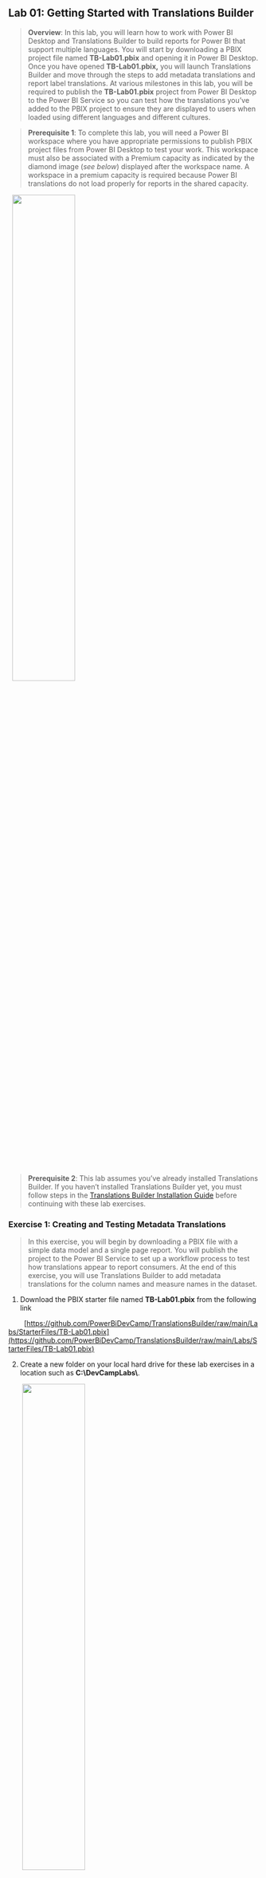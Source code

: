## **Lab 01: Getting Started with Translations Builder**

> **Overview**: In this lab, you will learn how to work with Power BI
Desktop and Translations Builder to build reports for
Power BI that support multiple languages. You will start by downloading a PBIX project file named
**TB-Lab01.pbix** and opening it in Power BI Desktop. Once you have
opened **TB-Lab01.pbix,** you will launch Translations Builder and move
through the steps to add metadata translations and report label
translations. At various milestones in this lab, you will be required to
publish the **TB-Lab01.pbix** project from Power BI Desktop to the Power
BI Service so you can test how the translations you’ve added to the PBIX
project to ensure they are displayed to users when loaded using
different languages and different cultures.

> **Prerequisite 1**: To complete this lab, you will need a Power BI
workspace where you have appropriate permissions to publish PBIX project
files from Power BI Desktop to test your work. This workspace must also
be associated with a Premium capacity as indicated by the diamond image
(*see below*) displayed after the workspace name. A workspace in a
premium capacity is required because Power BI translations do not load
properly for reports in the shared capacity.

&nbsp;&nbsp;<img src="./images/Lab01/media/image1.png" style="width:50%" />

> **Prerequisite 2**: This lab assumes you’ve already installed
Translations Builder. If you haven’t installed Translations Builder yet,
you must follow steps in the [Translations Builder Installation
Guide](https://github.com/PowerBiDevCamp/TranslationsBuilder/blob/main/Docs/Installation%20Guide.md)
before continuing with these lab exercises.

### Exercise 1: Creating and Testing Metadata Translations
> In this exercise, you will begin by downloading a PBIX file with a
simple data model and a single page report. You will publish the project
to the Power BI Service to set up a workflow process to test how
translations appear to report consumers. At the end of this exercise,
you will use Translations Builder to add metadata translations for the
column names and measure names in the dataset.

1. Download the PBIX starter file named **TB-Lab01.pbix** from the following link


&nbsp;&nbsp;&nbsp;&nbsp;&nbsp;&nbsp;&nbsp;&nbsp;[https://github.com/PowerBiDevCamp/TranslationsBuilder/raw/main/Labs/StarterFiles/TB-Lab01.pbix](https://github.com/PowerBiDevCamp/TranslationsBuilder/raw/main/Labs/StarterFiles/TB-Lab01.pbix)


2.  Create a new folder on your local hard drive for these lab exercises
    in a location such as **C:\DevCampLabs\\**.

&nbsp;&nbsp;&nbsp;&nbsp;&nbsp;&nbsp;&nbsp;<img src="./images/Lab01/media/image2.png"  style="width:50%" />

3.  Copy **TB-Lab01.pbix** into the lab folder and then open it in Power
    BI Desktop to examine the report inside.

&nbsp;&nbsp;&nbsp;&nbsp;&nbsp;&nbsp;&nbsp;<img src="./images/Lab01/media/image3.png"  style="width:80%" />

4.  While in **Report view**, examine the **Fields** list to see the
    non-hidtables, columns and measure that are not hidden.

&nbsp;&nbsp;&nbsp;&nbsp;&nbsp;&nbsp;&nbsp;<img src="./images/Lab01/media/image4.png"  style="width:20%" />

5.  Now, navigate to **Model view** so you can see the entire data model
    including the columns hidden from **Report view**.

&nbsp;&nbsp;&nbsp;&nbsp;&nbsp;&nbsp;&nbsp;<img src="./images/Lab01/media/image5.png"  style="width:50%" />

6.  Navigate to **Data view** and examine the rows of the **Products**
    table.

&nbsp;&nbsp;&nbsp;&nbsp;&nbsp;&nbsp;&nbsp;<img src="./images/Lab01/media/image6.png" style="width:50%" />

> Now you are going to publish the **TB-Lab01.pbix** project to a workspace in the Power BI Service.

7.  Navigate to the **Home** tab and then click the **Publish** button.

&nbsp;&nbsp;&nbsp;&nbsp;&nbsp;&nbsp;&nbsp;<img src="./images/Lab01/media/image7.png" style="width:80%" />

8.  When prompted by the **Publish to Power BI** dialog, choose your
    test workspace and then click **Select**.

&nbsp;&nbsp;&nbsp;&nbsp;&nbsp;&nbsp;&nbsp;<img src="./images/Lab01/media/image8.png" style="width:40%" />

9.  Once you see **Success!**, click **Open ‘TB-Lab01.pbx’ in Power BI**
    to view the report in the Power BI Service.

&nbsp;&nbsp;&nbsp;&nbsp;&nbsp;&nbsp;&nbsp;<img src="./images/Lab01/media/image9.png" style="width:35%" />

10. The report named **TB-Lab01** should appear like the report shown in
    the screenshot below.

&nbsp;&nbsp;&nbsp;&nbsp;&nbsp;&nbsp;&nbsp;<img src="./images/Lab01/media/image10.png" style="width:80%" />

> Now it’s time to begin adding translations. As you begin to add
translations to a PBIX project, you will often follow this set of
steps:  
**(1)** make changes in Power BI Desktop, **(2)** publish the project,
**(3)** check your work in the Power BI Service, **(4)** repeat until
happy

11. Return to Power BI Desktop, navigate to the **External Tools** tab
    and launch **Translations Builder**.

&nbsp;&nbsp;&nbsp;&nbsp;&nbsp;&nbsp;&nbsp;<img src="./images/Lab01/media/image11.png" style="width:65%" />

12. Translations Builder should start and load the data model for
    **TB-Lab01.pbix** as shown in the following screenshot.

&nbsp;&nbsp;&nbsp;&nbsp;&nbsp;&nbsp;&nbsp;<img src="./images/Lab01/media/image12.png" style="width:90%" />

13. The **Dataset properties** section provides details about the
    dataset connection and the PBIX project file.

&nbsp;&nbsp;&nbsp;&nbsp;&nbsp;&nbsp;&nbsp;<img src="./images/Lab01/media/image13.png" style="width:35%" />

14. The translation grid at the bottom of the page displays one row for
    each non-hidden dataset object in the data model.

&nbsp;&nbsp;&nbsp;&nbsp;&nbsp;&nbsp;&nbsp;<img src="./images/Lab01/media/image14.png" style="width:50%" />

Tables, columns and measures that are hidden from report view in the
data model are not displayed. You don’t need to translate them.

15. Click the **Add Language** button to add your first secondary
    language.

&nbsp;&nbsp;&nbsp;&nbsp;&nbsp;&nbsp;&nbsp;<img src="./images/Lab01/media/image15.png" style="width:70%" />

16. Select **Spanish \[es-ES\]** and click **Add Language**.

&nbsp;&nbsp;&nbsp;&nbsp;&nbsp;&nbsp;&nbsp;<img src="./images/Lab01/media/image16.png" style="width:30%" />

17. You should now see that **Spanish \[es-ES\]** appears as the first
    language in the **Secondary Languages** list.

&nbsp;&nbsp;&nbsp;&nbsp;&nbsp;&nbsp;&nbsp;<img src="./images/Lab01/media/image17.png" style="width:50%" />

18. You will also notice that a new column has been added for Spanish
    translations.

&nbsp;&nbsp;&nbsp;&nbsp;&nbsp;&nbsp;&nbsp;<img src="./images/Lab01/media/image18.png" style="width:50%" />

19. In the row with the **Products** table, click on the cell for the
    **Spanish** column. It should turn blue when selected.

&nbsp;&nbsp;&nbsp;&nbsp;&nbsp;&nbsp;&nbsp;<img src="./images/Lab01/media/image19.png" style="width:50%" />

20. Type **Hello World**. You should see that you can just start typing
    in the selected cell to add or edit a translation.

&nbsp;&nbsp;&nbsp;&nbsp;&nbsp;&nbsp;&nbsp;<img src="./images/Lab01/media/image20.png" style="width:50%" />

21. Press the **ENTER** key to save your changes. Note that pressing
    **ENTER** will move the selection to the cell below.

&nbsp;&nbsp;&nbsp;&nbsp;&nbsp;&nbsp;&nbsp;<img src="./images/Lab01/media/image21.png" style="width:50%" />

22. Now, type more text and press **ENTER** repeatedly to experiment
    quickly adding text to all cells in the Spanish column.

&nbsp;&nbsp;&nbsp;&nbsp;&nbsp;&nbsp;&nbsp;<img src="./images/Lab01/media/image22.png" style="width:50%" />

> The point of the last few steps has been for you to become comfortable
with the translation editing experience. You can see the grid provides
an editing experience similar to working with Excel. You can even use
the **{F2}** key to move a cell with content into edit mode.

23. Now edit the translations in the Spanish column with better
    translated values. Use the following translations.
  - For the **Products** table, enter the Spanish translation of **Productos**.
  - For the **Product** column, enter the Spanish translation of **Producto**
  - For the **Image** column, enter the Spanish translation of **Imagen**.
  - For the **Sales** table, enter the Spanish translation of **Ventas**.
  - For the **Sales Revenue** measure, enter the Spanish translation of **Ingresos Por Ventas**.
  - For the **Units Sold** measure, enter the Spanish translation of **Unidades Vendidas**.

24. When you are done with your edits, the Spanish translations should
    match the following screenshot.

&nbsp;&nbsp;&nbsp;&nbsp;&nbsp;&nbsp;&nbsp;<img src="./images/Lab01/media/image23.png" style="width:50%" />

25. Return to the **TB-Lab01.pbix** project in Power BI Desktop and save
    your work by clicking the **Save** button.

&nbsp;&nbsp;&nbsp;&nbsp;&nbsp;&nbsp;&nbsp;<img src="./images/Lab01/media/image24.png" style="width:50%" />

> It’s easy to forget to save your changes in Power BI Desktop. Be aware
that any changes made by Translations Builder are just made to the data
model loaded in memory. None of your changes are saved back to the PBIX
project file until you save in Power BI Desktop.

26. Publish the **TB-Lab01.pbix** project to push the changes to the
    project’s translations to the Power BI Service.

&nbsp;&nbsp;&nbsp;&nbsp;&nbsp;&nbsp;&nbsp;<img src="./images/Lab01/media/image25.png" style="width:80%" />

27. When prompted by the **Replace this dataset?** Dialog, click the
    **Replace** button to continue.

&nbsp;&nbsp;&nbsp;&nbsp;&nbsp;&nbsp;&nbsp;<img src="./images/Lab01/media/image26.png" style="width:30%" />

28. Once you see **Success!**, click **Open ‘TB-Lab01.pbx’ in Power BI**
    to view the report in the Power BI Service.

&nbsp;&nbsp;&nbsp;&nbsp;&nbsp;&nbsp;&nbsp;<img src="./images/Lab01/media/image27.png" style="width:35%" />

29.  The report should load with its default behavior showing all text in
    English at first.

&nbsp;&nbsp;&nbsp;&nbsp;&nbsp;&nbsp;&nbsp;<img src="./images/Lab01/media/image28.png" style="width:70%" />

30. Inspect the table visual column headers which displays the names of
    columns and measures in English.

&nbsp;&nbsp;&nbsp;&nbsp;&nbsp;&nbsp;&nbsp;<img src="./images/Lab01/media/image29.png" style="width:50%" />

> Now, it’s time to test your translations. You will accomplish this by
using the **language** query string parameter to load the report.

31. Click the browser address bar and add the following **language**
parameter to the end of the report URL.

&nbsp;&nbsp;&nbsp;&nbsp;&nbsp;&nbsp;&nbsp;**/?language=es-ES**

32.  Press **ENTER.** You should see the **language** query string parameter accepted by the browser as it reloads the report.
    

&nbsp;&nbsp;&nbsp;&nbsp;&nbsp;&nbsp;&nbsp;<img src="./images/Lab01/media/image30.png" style="width:100%" />

> When the report reloads, you should see the UI experience for the Power
BI Service UI switch from English to Spanish.

33. Verify the column and measure names in columns headings are
    displayed with the Spanish translations you added.

&nbsp;&nbsp;&nbsp;&nbsp;&nbsp;&nbsp;&nbsp;<img src="./images/Lab01/media/image31.png" style="width:80%" />

> You have now successfully added the metadata translations to display
this report in both English and Spanish. Leave Power BI Desktop and
Translations Builder open as you will continue using them in your next
exercise.

### Exercise 2: Generating Machine Translations
> In this lab you will configure Translations Builder’s support to
automatically generate machine translations using the Azure Translator
Service. While machine translations might not prove good enough to use
in all production scenarios, they do provide a great first step in
generating translations for testing and getting something into
production sooner.

> To complete this lab you will require a **Key** and **Location** which
provide access to the **Azure Translator Service**. If you do not have a
Azure subscription and you cannot obtain your own Key, you can use the
following Key and Location up through February 28, 2023.

> Key: **a75b371ce1fc402ca84a05732cfcff27**
> Location: **eastus2**

1.  Return to Translations Builder and drop down the **Dataset
    Connection** menu.

&nbsp;&nbsp;&nbsp;&nbsp;&nbsp;&nbsp;&nbsp;<img src="./images/Lab01/media/image32.png" style="width:40%" />

2. Select the **Configure Settings…** menu command to display the
    **Configuration Options** dialog.    

&nbsp;&nbsp;&nbsp;&nbsp;&nbsp;&nbsp;&nbsp;<img src="./images/Lab01/media/image33.png" style="width:40%" />

3. In the **Configuration Options** dialog, enter the **Key** and
    **Location** for the Azure Translator Service.

&nbsp;&nbsp;&nbsp;&nbsp;&nbsp;&nbsp;&nbsp;<img src="./images/Lab01/media/image34.png" style="width:60%" />

4. Once you have added the **Key** and **Location**, click **Save
    Changes**.

&nbsp;&nbsp;&nbsp;&nbsp;&nbsp;&nbsp;&nbsp;<img src="./images/Lab01/media/image35.png" style="width:50%" />

5. After you have configured the **Key** and **Location** for the Azure
    Translator Service, new controls will appear on the main page.

&nbsp;&nbsp;&nbsp;&nbsp;&nbsp;&nbsp;&nbsp;<img src="./images/Lab01/media/image36.png" style="width:90%" />

> Now that you have added support for generating machine translations,
it’s time to put that automatic translation support to work!

6. Click the **Add Language** button to add your second secondary
    language.

&nbsp;&nbsp;&nbsp;&nbsp;&nbsp;&nbsp;&nbsp;<img src="./images/Lab01/media/image37.png" style="width:80%" />

> You can hold down the **CTRL** key in the **Add Language** dialog while
selecting languages to enable multiple selection

7. Hold down the **CTRL**, and select **French**, **German** and
    **Italian** and then click **Add Language**.

&nbsp;&nbsp;&nbsp;&nbsp;&nbsp;&nbsp;&nbsp;<img src="./images/Lab01/media/image38.png" style="width:30%" />

8. You should now see the three new languages appear in the **Secondary
    Languages** list.

9.  You will also notice that new columns have been added to the
    translation grid for each new language.

&nbsp;&nbsp;&nbsp;&nbsp;&nbsp;&nbsp;&nbsp;<img src="./images/Lab01/media/image39.png" style="width:80%" />

10. In the **Machine Translations – Single Language** section, select
    **French \[fr-FR\]** from the drop down menu.

&nbsp;&nbsp;&nbsp;&nbsp;&nbsp;&nbsp;&nbsp;<img src="./images/Lab01/media/image40.png" style="width:80%" />

11. Once you have selected **French \[fr-FR\]**, click **Generate
    Translations** to create French translations for all rows in the
    grid.

&nbsp;&nbsp;&nbsp;&nbsp;&nbsp;&nbsp;&nbsp;<img src="./images/Lab01/media/image41.png" style="width:80%" />

12. As the code runs to interact with the Azure Translator Service, the
    **Generating machine translation** dialog shows the progress.

&nbsp;&nbsp;&nbsp;&nbsp;&nbsp;&nbsp;&nbsp;<img src="./images/Lab01/media/image42.png" style="width:80%" />

13. Once this dialog closes, you should see all cells the French column
    has been filled with machine-generated translations.

&nbsp;&nbsp;&nbsp;&nbsp;&nbsp;&nbsp;&nbsp;<img src="./images/Lab01/media/image43.png" style="width:80%" />

14. Click the **Fill All Empty Translation** button in the **Machine
    Translations - All Languages** section.

&nbsp;&nbsp;&nbsp;&nbsp;&nbsp;&nbsp;&nbsp;<img src="./images/Lab01/media/image44.png" style="width:80%" />

15. You should see that the empty cells for all languages have now been
    populated with machine-generated translations.

&nbsp;&nbsp;&nbsp;&nbsp;&nbsp;&nbsp;&nbsp;<img src="./images/Lab01/media/image45.png" style="width:80%" />

> Now, it’s time once again to test your work in the Power BI Service,

16. Return to the **TB-Lab01.pbix** project in Power BI Desktop and save
    your work by clicking the **Save** button.

&nbsp;&nbsp;&nbsp;&nbsp;&nbsp;&nbsp;&nbsp;<img src="./images/Lab01/media/image24.png" style="width:50%" />

> Don’t forget to save your work! Did we mention it’s easy to forget to
save in Power BI Desktop and to lose your work.

17. Publish the **TB-Lab01.pbix** project to push your changes to the
    project’s translations to the Power BI Service.

&nbsp;&nbsp;&nbsp;&nbsp;&nbsp;&nbsp;&nbsp;<img src="./images/Lab01/media/image25.png" style="width:80%" />

18. When prompted by the **Replace this dataset?** Dialog, click the
    **Replace** button to continue.

&nbsp;&nbsp;&nbsp;&nbsp;&nbsp;&nbsp;&nbsp;<img src="./images/Lab01/media/image26.png" style="width:30%" />

19.  Once you see **Success!**, click **Open ‘TB-Lab01.pbx’ in Power BI**
    to view the report in the Power BI Service.

&nbsp;&nbsp;&nbsp;&nbsp;&nbsp;&nbsp;&nbsp;<img src="./images/Lab01/media/image27.png" style="width:30%" />

20.  The report should load as normal showing all text in English at
    first.

&nbsp;&nbsp;&nbsp;&nbsp;&nbsp;&nbsp;&nbsp;<img src="./images/Lab01/media/image28.png" style="width:60%" />

> Now, it’s time to test your French, German & Italian translations using
the **language** query string parameter to load the report.

21. Click the browser address bar and add the **language** parameter
    value of **fr-FR** for French to the end of the report URL.

&nbsp;&nbsp;&nbsp;&nbsp;&nbsp;&nbsp;&nbsp;**/?language=fr-FR**

22. When the report reloads, you should see the UI experience for the
    Power BI Service UI switch from English to French.

&nbsp;&nbsp;&nbsp;&nbsp;&nbsp;&nbsp;&nbsp;<img src="./images/Lab01/media/image46.png" style="width:80%" />

23. Verify the column and measure names in columns headings of the table
    visual are displayed with French translations.

&nbsp;&nbsp;&nbsp;&nbsp;&nbsp;&nbsp;&nbsp;<img src="./images/Lab01/media/image47.png" style="width:65%" />

> Now that you have tested the French translations, it’s time to test the
two other new languages.

24. Click the browser address bar and add the **language** parameter
    value of **de-DE** for German to the end of the report URL.

&nbsp;&nbsp;&nbsp;&nbsp;&nbsp;&nbsp;&nbsp;**/?language=de-DE**

25. When the report reloads, you should see the UI experience for the
    Power BI Service UI switch to German.

&nbsp;&nbsp;&nbsp;&nbsp;&nbsp;&nbsp;&nbsp;<img src="./images/Lab01/media/image48.png" style="width:80%" />

26. Verify the column and measure names in columns headings are
    displayed with the German translations.

&nbsp;&nbsp;&nbsp;&nbsp;&nbsp;&nbsp;&nbsp;<img src="./images/Lab01/media/image49.png" style="width:65%" />

27. Click the browser address bar and add the **language** parameter of
    **it-IT** for Italian to the end of the report URL.

&nbsp;&nbsp;&nbsp;&nbsp;&nbsp;&nbsp;&nbsp;**/?language=it-IT**

28. When the report reloads, you should see the UI experience for the
    Power BI Service UI switch to Italian.

&nbsp;&nbsp;&nbsp;&nbsp;&nbsp;&nbsp;&nbsp;<img src="./images/Lab01/media/image50.png" style="width:80%" />

29. Verify the column and measure names in columns headings are
    displayed with the Italian translations.

&nbsp;&nbsp;&nbsp;&nbsp;&nbsp;&nbsp;&nbsp;<img src="./images/Lab01/media/image51.png" style="width:65%" />

> You have now successfully added the metadata translations to display
this report in five different languages. Throughout these lab exercises,
you will continue to test all five languages in the browser as you add
additional translation support.

30. As a final step in this exercise, add a browser bookmark for each
    language with a **language** parameter at the end.

&nbsp;&nbsp;&nbsp;&nbsp;&nbsp;&nbsp;&nbsp;<img src="./images/Lab01/media/image52.png" style="width:90%" />

> Creating a browser bookmark for each language might take a minute or two
to set up at first. However, it will save lots of time in the long run
as you continue to test the translations for this report in the lab work
that remains ahead.

### Exercise 3: Creating and Testing Report Label Translations
> In this exercise, you will work through the process of adding report
label translations. You will add translations for the report title which
is **Product Sales Report** and for the title of the table visual which
is **Product List by Sales Revenue**. This will give you experience
working with the localized labels table strategy that Translations
Builder uses to quickly and easily implement report label translations.

1.  Return to the **TB-Lab01.pbix** project in Power BI Desktop and move
    to **Report view**.

2.  Look to see how the text **Product Sales Report** is displayed with a rectangle
    shape object.

3.  Look to see how the text **Product Sales List by Sales Revenue** is displayed using
    the **Title** property of the table visual.

&nbsp;&nbsp;&nbsp;&nbsp;&nbsp;&nbsp;&nbsp;<img src="./images/Lab01/media/image53.png" style="width:50%" />

4. Now, move back to Translations Builder and drop down the **Generate
    Translated Tables** menu.

5. Select the **Create Localized Labels Table** to create the
    **Localized Labels Table**.

&nbsp;&nbsp;&nbsp;&nbsp;&nbsp;&nbsp;&nbsp;<img src="./images/Lab01/media/image54.png" style="width:50%" />

6. When you create the **Localized Labels** table, you will be prompted
    with the following dialog. Click **<u>N</u>o** to continue.

&nbsp;&nbsp;&nbsp;&nbsp;&nbsp;&nbsp;&nbsp;<img src="./images/Lab01/media/image55.png" style="width:35%" />

> If you click **<u>Y</u>es**, Translations Builder will launch a browser
and navigate to [this article](https://github.com/PowerBiDevCamp/TranslationsBuilder/blob/main/Docs/Building%20Multi-language%20Reports%20in%20Power%20BI.md#understanding-the-localized-labels-table)
which explains the localized labels strategy.

7. Once Translations Builder has created the **Localized Labels**
    table, it will also add three sample report labels.

&nbsp;&nbsp;&nbsp;&nbsp;&nbsp;&nbsp;&nbsp;<img src="./images/Lab01/media/image56.png" style="width:90%" />

> Over the next few steps, you will delete these three sample report
labels and replace them by adding two of your own.

8. Drop down the **Generate Translated Tables** menu and select click
    **Add Labels to the Localized Labels Table**.

&nbsp;&nbsp;&nbsp;&nbsp;&nbsp;&nbsp;&nbsp;<img src="./images/Lab01/media/image57.png" style="width:50%" />

> Note you can also execute the **Add Labels to the Localized Labels
Table** command using the shortcut key of **Ctrl+A**.

9. In the **Add Localized Labels** dialog, click the **Advanced Mode**
    checkbox.

&nbsp;&nbsp;&nbsp;&nbsp;&nbsp;&nbsp;&nbsp;<img src="./images/Lab01/media/image58.png" style="width:45%" />

10. Once the dialog is in **Advanced Mode**, click the **Delete All
    Labels** button to remove the sample report labels.

&nbsp;&nbsp;&nbsp;&nbsp;&nbsp;&nbsp;&nbsp;<img src="./images/Lab01/media/image59.png" style="width:45%" />

11. In the **Labels** textbox, type the report label **Product Sales
    Report**.

12. Enter a line break and then type in the second label **Product List
    by Sales Revenue**.

13. Click the **Add Labels** button to add the two new labels to your
    project.

&nbsp;&nbsp;&nbsp;&nbsp;&nbsp;&nbsp;&nbsp;<img src="./images/Lab01/media/image60.png" style="width:45%" />

14. You should now see two new rows have been added to the translations
    gird with the two new report labels.

&nbsp;&nbsp;&nbsp;&nbsp;&nbsp;&nbsp;&nbsp;<img src="./images/Lab01/media/image61.png" style="width:80%" />

15. Click the **Fill All Empty Translations** button to create all the
    translations for both report labels.

&nbsp;&nbsp;&nbsp;&nbsp;&nbsp;&nbsp;&nbsp;<img src="./images/Lab01/media/image62.png" style="width:80%" />

16. At this point, the translations grid should be completely filled
    with machine-generated translations.

&nbsp;&nbsp;&nbsp;&nbsp;&nbsp;&nbsp;&nbsp;<img src="./images/Lab01/media/image63.png" style="width:90%" />

> There is one critical step you must complete after modifying report
labels in the **Localized Labels** table. More specifically, you must
execute **Generate Translated Localized Labels Table** to create the
measures that will be used to surface report labels on a report.

17. Drop down the **Generate Translated Tables** menu and select click
    **Generate Translated Localized Labels Table**.

&nbsp;&nbsp;&nbsp;&nbsp;&nbsp;&nbsp;&nbsp;<img src="./images/Lab01/media/image64.png" style="width:50%" />

> Note you can also execute the **Generate Translated Localized Labels
Table** command using the shortcut key of **Ctrl+L**.

18. Return to Power BI Desktop and navigate to **Report view**.

19. Locate the **Translated Localized Labels** table in the **Fields**
    list.

&nbsp;&nbsp;&nbsp;&nbsp;&nbsp;&nbsp;&nbsp;<img src="./images/Lab01/media/image65.png" style="width:80%" />

> The measures in the **Translated Localized Labels** table are what you
use to display report labels on a Power BI report.

20. Select the measure named **Product Sales Report Label** and examine
    the DAX expression behind this measure.

&nbsp;&nbsp;&nbsp;&nbsp;&nbsp;&nbsp;&nbsp;<img src="./images/Lab01/media/image66.png" style="width:80%" />

> You should not edit the DAX expressions of measures in the the **Translated Localized Labels** table. Any changes you make will be lost as all the measures in this table are deleted and recreated each time you execute the **Generate Translated Localized Labels Table** command.

21.  Select the measure named **Product List by Sales Revenue Label** and
    examine its DAX expression.

&nbsp;&nbsp;&nbsp;&nbsp;&nbsp;&nbsp;&nbsp;<img src="./images/Lab01/media/image67.png" style="width:80%" />

> Now that you have created the measures for translation in the
**Translated Localized Labels** table, it’s time to use them in the
report.

22. In the report layout, select the large yellow rectangle shape that
    displays the report title **Product Sales Report**.

23. With the rectangle shaped selected, move to the **Format** pane and
    locate the **Text** section inside the **Style** selection.

&nbsp;&nbsp;&nbsp;&nbsp;&nbsp;&nbsp;&nbsp;<img src="./images/Lab01/media/image68.png" style="width:80%" />

24. Expand the **Text** section to see the **Text** property is
    configured with the literal string value of **Product Sales
    Report**.

&nbsp;&nbsp;&nbsp;&nbsp;&nbsp;&nbsp;&nbsp;<img src="./images/Lab01/media/image69.png" style="width:50%" />

> Literal string values in a report layout cannot be localized. Therefore,
you will replace this literal string with a measure with translations.

25. Click on the ***fx*** button to the right of the textbox to replace
    the literal string value.

&nbsp;&nbsp;&nbsp;&nbsp;&nbsp;&nbsp;&nbsp;<img src="./images/Lab01/media/image70.png" style="width:50%" />

26. In the **Text – Style** dialog, select **Field value** as the
    **Format style**.

27. Drop down the select control with the caption of **What field should
    we base this on?**

&nbsp;&nbsp;&nbsp;&nbsp;&nbsp;&nbsp;&nbsp;<img src="./images/Lab01/media/image71.png" style="width:35%" />

28. Select the **Product Sales Report Label** measure from the
    **Translated Localized Labels** table.

&nbsp;&nbsp;&nbsp;&nbsp;&nbsp;&nbsp;&nbsp;<img src="./images/Lab01/media/image72.png" style="width:55%" />

> Now that you have configured the report title to support translations,
you will do the same for the title of the table visual.

29. Select the table visual that display the product list.

30. With the table visual selected, move to the **Format** pane and
    click the **General** tab.

31. Locate the **Title** section and the **Text** property inside with
    the literal text value of **Product List by Sales Revenue**.

&nbsp;&nbsp;&nbsp;&nbsp;&nbsp;&nbsp;&nbsp;<img src="./images/Lab01/media/image73.png" style="width:70%" />

32. Click on the ***fx*** button to the right of the textbox to replace
    the literal string value.

&nbsp;&nbsp;&nbsp;&nbsp;&nbsp;&nbsp;&nbsp;<img src="./images/Lab01/media/image74.png" style="width:30%" />

33. In the **Text – Style** dialog, select **Field value** as the
    **Format style**.

34. Drop down the select menu with the caption of **What field should
     we base this on?**

35. Select the **Product List by Sales Revenue Label** measure from the
     **Translated Localized Labels** table.

&nbsp;&nbsp;&nbsp;&nbsp;&nbsp;&nbsp;&nbsp;<img src="./images/Lab01/media/image75.png" style="width:50%" />

> Now, it’s time once again to test your work in the Power BI Service,

36. Save your work by clicking the **Save** button.

&nbsp;&nbsp;&nbsp;&nbsp;&nbsp;&nbsp;&nbsp;<img src="./images/Lab01/media/image24.png" style="width:50%" />

> Don’t forget to save your work! Did we mention it’s easy to forget and
to lose your work.

37. Publish the **TB-Lab01.pbix** project to push your changes to the
     project’s translations to the Power BI Service.

&nbsp;&nbsp;&nbsp;&nbsp;&nbsp;&nbsp;&nbsp;<img src="./images/Lab01/media/image25.png"  style="width:70%" />

38. When prompted by the **Replace this dataset?** Dialog, click the
     **Replace** button to continue.

39. Once you see **Success!**, click **Open ‘TB-Lab01.pbx’ in Power
     BI** to view the report in the Power BI Service.

40. The report should load as normal showing all text in English at
     first.

41. Use the bookmark created earlier to load the report in Spanish.
     Verify the report labels show Spanish translations.

&nbsp;&nbsp;&nbsp;&nbsp;&nbsp;&nbsp;&nbsp;<img src="./images/Lab01/media/image76.png" style="width:50%" />

42. Use the bookmark created earlier to load the report in French.
     Verify the report labels show French translations.

&nbsp;&nbsp;&nbsp;&nbsp;&nbsp;&nbsp;&nbsp;<img src="./images/Lab01/media/image77.png" style="width:50%" />

43. Use the bookmark created earlier to load the report in German.
     Verify the report labels show German translations.

&nbsp;&nbsp;&nbsp;&nbsp;&nbsp;&nbsp;&nbsp;<img src="./images/Lab01/media/image78.png" style="width:50%" />

44. Use the bookmark created earlier to load the report in Italian.
     Verify the report labels show Italian Translations.

&nbsp;&nbsp;&nbsp;&nbsp;&nbsp;&nbsp;&nbsp;<img src="./images/Lab01/media/image79.png" style="width:50%" />

> You have now implemented report label translations using the
Translations Builder localized label strategy. You should be able to see
that this will add a significant level of productivity to your future
efforts to build Power BI reports that support multiple languages.

### Exercise 4: Creating a Workflow Process To Gather & Integrate Human Translations
> Up to this point, you have done the work required to get the report and
its underlying dataset into a structure to support translations for
secondary languages. You were able to complete this work in a quick and
efficient manner using Translations Builder together with
machine-generated translations. However. It’s import to acknowledge that
machine-generated translations alone will not be adequate for many
production scenarios. You will need a way to integrate other people
acting as translators into a human workflow process.

> In this lab exercise, you will with the Translations Builder features to
export and import translations using a CSV file format. This will
provide a quick way to generate translations sheets that can be sent to
human translators. As you will see, translators can make their edits to
a translation sheets using Microsoft Excel. Once you’ve received an
updated translation sheet back from a translator, Translations Builder
provides an import operation to integrate those updated translations
back into the dataset for the current project.

> **Prerequisite**: To complete this exercise, you will need Microsoft
Excel installed on the same PC running Translations Builder.

1.  Launch Windows Explorer and navigate to the folder where you copied
    the project file **TB-Lab01.pbix**.

&nbsp;&nbsp;&nbsp;&nbsp;&nbsp;&nbsp;&nbsp;<img src="./images/Lab01/media/image80.png" style="width:50%" />

2. Create two new folders inside the lab folder named **Outbox** and
     **Inbox**.

&nbsp;&nbsp;&nbsp;&nbsp;&nbsp;&nbsp;&nbsp;<img src="./images/Lab01/media/image81.png" style="width:50%" />

> Next, you need to configure settings in Translations Builder so that
these folders are used as targets for export and import operations.

3. Return to Translations Builder and drop down the **Dataset
     Connection** menu.

4. Click **Configure Settings…** to display the **Configuration
     Options** dialog.

&nbsp;&nbsp;&nbsp;&nbsp;&nbsp;&nbsp;&nbsp;<img src="./images/Lab01/media/image82.png" style="width:50%" />

5. By default, folder paths for the **Outbox** and **Inbox** are
     configured to target the current user’s **Documents** folder.

&nbsp;&nbsp;&nbsp;&nbsp;&nbsp;&nbsp;&nbsp;<img src="./images/Lab01/media/image83.png" style="width:50%" />

> Why does **Outbox** come before **Inbox**? That’s because you generally
work with the **Outbox** first when you export translation sheets that
you will send to translators. Once you get updated translations sheets
back from translators, you add them to the **Inbox** for import.

6. Click the **set** button to update the setting for **Translations
     Outbox Folder Path**.

&nbsp;&nbsp;&nbsp;&nbsp;&nbsp;&nbsp;&nbsp;<img src="./images/Lab01/media/image84.png" style="width:50%" />

7. Select the **Outbox** folder you created earlier in this exercise.

&nbsp;&nbsp;&nbsp;&nbsp;&nbsp;&nbsp;&nbsp;<img src="./images/Lab01/media/image85.png" style="width:50%" />

8. Click the **set** button for **Translations Inbox Folder Path** and
     select the **Inbox** folder you created earlier

&nbsp;&nbsp;&nbsp;&nbsp;&nbsp;&nbsp;&nbsp;<img src="./images/Lab01/media/image86.png" style="width:50%" />

9. Click **Save Changes**.

&nbsp;&nbsp;&nbsp;&nbsp;&nbsp;&nbsp;&nbsp;<img src="./images/Lab01/media/image87.png" style="width:50%" />

> Now that you have configured the folder paths for the Outbox and Inbox,
it’s time to begin exporting translation sheets.

10. Examine what’s inside the Export/Import Translations section.

&nbsp;&nbsp;&nbsp;&nbsp;&nbsp;&nbsp;&nbsp;<img src="./images/Lab01/media/image88.png" style="width:80%" />

> Let’s start by creating a translation sheet for a single language.

11. Drop down the selection menu under the **Export Translations
     Sheet** button and select **German \[de-DE\]**.

&nbsp;&nbsp;&nbsp;&nbsp;&nbsp;&nbsp;&nbsp;<img src="./images/Lab01/media/image89.png" style="width:50%" />

12. After selecting **German \[de-DE\]**, click the **Export
     Translations Sheet** button.

&nbsp;&nbsp;&nbsp;&nbsp;&nbsp;&nbsp;&nbsp;<img src="./images/Lab01/media/image90.png" style="width:50%" />

> Translations Builder should create a translation sheet named
**TB-Lab01-Translations-German.csv** and open this CSV file in Excel

13. Examine the contents of **TB-Lab01-Translations-German.csv**.

&nbsp;&nbsp;&nbsp;&nbsp;&nbsp;&nbsp;&nbsp;<img src="./images/Lab01/media/image91.png" style="width:50%" />

> Over the next two steps you will use a trick in Excel to widen the
columns so you can see all their contents.

14. Click on the top left corner where the row headers and the column
     headers meet. This should select all columns and rows.

&nbsp;&nbsp;&nbsp;&nbsp;&nbsp;&nbsp;&nbsp;<img src="./images/Lab01/media/image92.png" style="width:40%" />

15. Double-click on the column heading divider between the column
     headers showing **A** and **B**.

&nbsp;&nbsp;&nbsp;&nbsp;&nbsp;&nbsp;&nbsp;<img src="./images/Lab01/media/image93.png" style="width:40%" />

16. You should now be able to see all the text from each column.

&nbsp;&nbsp;&nbsp;&nbsp;&nbsp;&nbsp;&nbsp;<img src="./images/Lab01/media/image94.png" style="width:80%" />

> This translation sheet is what you will send to translators. They can
then use Excel to review the machine translations and make changes
wherever they are required.

17. Close **TB-Lab01-Translations-German.csv** and return to
     Translations Builder.

18. Click the **Export All Translations** button to export a master
     translation sheet with the translations for all languages.

&nbsp;&nbsp;&nbsp;&nbsp;&nbsp;&nbsp;&nbsp;<img src="./images/Lab01/media/image95.png" style="width:50%" />

> Translations Builder creates a translation sheet named
**TB-Lab01-Translations-Master.csv** and opens this CSV file in Excel

19. When **TB-Lab01-Translations-Master.csv** open in Microsoft Excel,
     you cannot see the contents of all columns at first.

&nbsp;&nbsp;&nbsp;&nbsp;&nbsp;&nbsp;&nbsp;<img src="./images/Lab01/media/image96.png" style="width:80%" />

20. Use the Excel trick you learned earlier to expand all columns so
     you can see the entire contents of all cells.

&nbsp;&nbsp;&nbsp;&nbsp;&nbsp;&nbsp;&nbsp;<img src="./images/Lab01/media/image97.png" style="width:90%" />

> Now that you have learned to export translations sheets, it’s time to
examine how to manage translation sheet files.

21. In Windows Explorer, navigate to the **Outbox** folder. You should
     see the two files you generated using export operations.

&nbsp;&nbsp;&nbsp;&nbsp;&nbsp;&nbsp;&nbsp;<img src="./images/Lab01/media/image98.png" style="width:70%" />

22. Return to Translations Builder and uncheck the checkbox with the
     caption **Open Export in Excel**.

&nbsp;&nbsp;&nbsp;&nbsp;&nbsp;&nbsp;&nbsp;<img src="./images/Lab01/media/image99.png" style="width:35%" />

> All three export commands use this checkbox to decide whether to open a
translation sheet in Excel after it’s generated. In some cases, it’s
handy to have the translation sheet open in Excel. In other scenarios
like the one ahead, it’s unnecessary and distracting.

23. Click the **Export All Translation Sheets** button.

&nbsp;&nbsp;&nbsp;&nbsp;&nbsp;&nbsp;&nbsp;<img src="./images/Lab01/media/image100.png" style="width:35%" />

> The **Export All Translation Sheets** command generates the complete set
of translation sheets to be sent to translators.

24. Return to the **Outbox** folder in Windows Explorer.

25. You should see that a sperate translation sheet has been generated
     for each secondary language.

&nbsp;&nbsp;&nbsp;&nbsp;&nbsp;&nbsp;&nbsp;<img src="./images/Lab01/media/image101.png" style="width:70%" />

> Now that you have experienced how to export translation sheets, you will
now learn how to import translation sheets.

26. In the **Outbox** folder in Windows Explorer, select
     **TB-Lab01-Translations-Master.csv** and
     **TB-Lab01-Translations-Spanish.csv**.

&nbsp;&nbsp;&nbsp;&nbsp;&nbsp;&nbsp;&nbsp;<img src="./images/Lab01/media/image102.png" style="width:70%" />

27. Copy the two selected translation sheet files to the Windows
     clipboard.

28. Navigate from the **Outbox** folder to the **Inbox** folder.

29. Paste the two translation sheet files from the Windows clipboard
     into the **Inbox** folder.

&nbsp;&nbsp;&nbsp;&nbsp;&nbsp;&nbsp;&nbsp;<img src="./images/Lab01/media/image103.png" style="width:70%" />

30. Open the translation sheet named
     **Inbox\TB-Lab01-Translations-Spanish.csv** in Microsoft Excel.

&nbsp;&nbsp;&nbsp;&nbsp;&nbsp;&nbsp;&nbsp;<img src="./images/Lab01/media/image104.png" style="width:80%" />

> The job of the translator is to review all translations in the fifth
column and to make updates where appropriate. From the perspective of
the translator, the top row with column headers and the first four
columns should be treated as read-only values.

31. Enter new values for each of the Spanish translations in the fifth
     column.

&nbsp;&nbsp;&nbsp;&nbsp;&nbsp;&nbsp;&nbsp;<img src="./images/Lab01/media/image105.png" style="width:80%" />

> Don’t worry whether the values you are valid translations. You just need
to add any text so you can test the import process.

32. Save your changes to **TB-Lab01-Translations-Spanish.csv** and then
     close the file in Microsoft Excel.

33. Return to Translations Builder and click the **Import
     Translations** button.

&nbsp;&nbsp;&nbsp;&nbsp;&nbsp;&nbsp;&nbsp;<img src="./images/Lab01/media/image106.png" style="width:35%" />

> Remember to close translation sheet files in Microsoft Excel before
importing them with Translations Builder to prevent errors.

34. In the **Open** file dialog, select
     **TB-Lab01-Translations-Spanish.csv** and click **Open**.

&nbsp;&nbsp;&nbsp;&nbsp;&nbsp;&nbsp;&nbsp;<img src="./images/Lab01/media/image107.png" style="width:50%" />

35. You should see that your updates to the Spanish translation sheet
     now appear in the translation grid.

&nbsp;&nbsp;&nbsp;&nbsp;&nbsp;&nbsp;&nbsp;<img src="./images/Lab01/media/image108.png" style="width:50%" />

> Now that you have seen how to how to import translations from an updated
translations sheet with a single language, it’s time to move ahead and
import translations from all languages at once by importing the master
translation sheet.

36. click the **Import Translations** button.

&nbsp;&nbsp;&nbsp;&nbsp;&nbsp;&nbsp;&nbsp;<img src="./images/Lab01/media/image106.png" style="width:50%" />

37. In the **Open** file dialog, select
     **TB-Lab01-Translations-Master.csv** and click **Open**.

&nbsp;&nbsp;&nbsp;&nbsp;&nbsp;&nbsp;&nbsp;<img src="./images/Lab01/media/image109.png" style="width:50%" />

38. You should see that the original, machine-generated Spanish
     translations now appear in the translation grid.

&nbsp;&nbsp;&nbsp;&nbsp;&nbsp;&nbsp;&nbsp;<img src="./images/Lab01/media/image110.png" style="width:50%" />

> You can see that the master translation sheet can also serve as a great
way to backup and restore your translations work. To make this point,
you are now going to delete the column for French. Deleting a column
like this will delete all translations for that language. As you will
see, Translations Builder will automatically add the column back if it
finds the column when importing a translation sheet.

39. Right-click on the **French \[fr-FR\]** column header and click
     **Delete Secondary Language**.

&nbsp;&nbsp;&nbsp;&nbsp;&nbsp;&nbsp;&nbsp;<img src="./images/Lab01/media/image111.png" style="width:50%" />

40. When prompted by the **Confirm Delete Secondary Language
     Operation** dialog, click **OK** to continue.

&nbsp;&nbsp;&nbsp;&nbsp;&nbsp;&nbsp;&nbsp;<img src="./images/Lab01/media/image112.png" style="width:50%" />

41. You should see that the column for French has been removed from the
     translations grid.

&nbsp;&nbsp;&nbsp;&nbsp;&nbsp;&nbsp;&nbsp;<img src="./images/Lab01/media/image113.png" style="width:50%" />

42. click the **Import Translations** button.

43. In the **Open** file dialog, select
     **TB-Lab01-Translations-Master.csv** and click **Open**.

44. After the import operation competes, the **French \[fr-FR\]**
     column should reappear as the last column on the right.

&nbsp;&nbsp;&nbsp;&nbsp;&nbsp;&nbsp;&nbsp;<img src="./images/Lab01/media/image114.png" style="width:50%" />

Congratulations. You have now completed this lab.